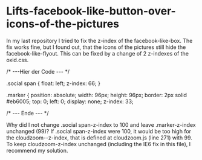 Lifts-facebook-like-button-over-icons-of-the-pictures
=====================================================

In my last repository I tried to fix the z-index of the facebook-like-box.
The fix works fine, but I found out, that the icons of the pictures still hide the facebook-like-flyout.
This can be fixed by a change of 2 z-indexes of the oxid.css.

/* ---Hier der Code --- */

.social span {
    float: left;
    z-index: 66;
}

.marker {
    position: absolute;
    width: 96px;
    height: 96px;
    border: 2px solid #eb6005;
    top: 0;
    left: 0;
    display: none;
    z-index: 33;
    
  /* --- Ende --- */
    
  Why did I not change .social span-z-index to 100 and leave .marker-z-index unchanged (99)?
  If .social span-z-index were 100, it would be too high for the cloudzoom--z-index, that is defined at cloudzoom.js (line 271) with 99. To keep cloudzoom-z-index unchanged (including the IE6 fix in this file), I recommend my solution.
